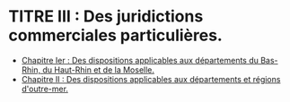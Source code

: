 # TITRE III : Des juridictions commerciales particulières.

- [Chapitre Ier : Des dispositions applicables aux départements du Bas-Rhin, du Haut-Rhin et de la Moselle.](chapitre-ier)
- [Chapitre II : Des dispositions applicables aux départements et régions d'outre-mer.](chapitre-ii)
